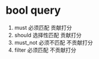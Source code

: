 # bool query
1. must 必须匹配        贡献打分
2. should 选择性匹配    贡献打分
3. must_not 必须不匹配  不贡献打分
4. filter 必须匹配      不贡献打分